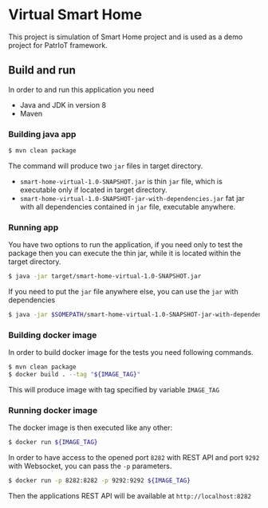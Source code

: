# Virtual Smart Home

This project is simulation of Smart Home project and is used
as a demo project for PatrIoT framework.

## Build and run

In order to and run this application you need 

* Java and JDK in version 8
* Maven

### Building java app
```bash
$ mvn clean package
``` 

The command will produce two `jar` files in target 
directory.

* `smart-home-virtual-1.0-SNAPSHOT.jar` is thin `jar` file, which is executable only if located in target directory.
* `smart-home-virtual-1.0-SNAPSHOT-jar-with-dependencies.jar` fat jar with all dependencies contained in `jar` file, executable anywhere.

### Running app

You have two options to run the application, if you need 
only to test the package then you can execute the thin jar, 
while it is located within the target directory.

```bash
$ java -jar target/smart-home-virtual-1.0-SNAPSHOT.jar
```

If you need to put the `jar` file anywhere else, 
you can use the `jar` with dependencies

```bash
$ java -jar $SOMEPATH/smart-home-virtual-1.0-SNAPSHOT-jar-with-dependencies.jar
```

### Building docker image

In order to build docker image for the tests you need 
following commands.

```bash
$ mvn clean package
$ docker build . --tag "${IMAGE_TAG}"
```

This will produce image with tag specified by variable 
`IMAGE_TAG`

### Running docker image

The docker image is then executed like any other:

```bash
$ docker run ${IMAGE_TAG}
```

In order to have access to the opened port `8282` 
with REST API and port `9292` with Websocket, 
you can pass the `-p` parameters.

```bash
$ docker run -p 8282:8282 -p 9292:9292 ${IMAGE_TAG}
```

Then the applications REST API will be available at 
`http://localhost:8282`